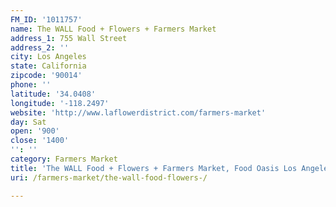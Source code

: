 ```yaml
---
FM_ID: '1011757'
name: The WALL Food + Flowers + Farmers Market
address_1: 755 Wall Street
address_2: ''
city: Los Angeles
state: California
zipcode: '90014'
phone: ''
latitude: '34.0408'
longitude: '-118.2497'
website: 'http://www.laflowerdistrict.com/farmers-market'
day: Sat
open: '900'
close: '1400'
'': ''
category: Farmers Market
title: 'The WALL Food + Flowers + Farmers Market, Food Oasis Los Angeles'
uri: /farmers-market/the-wall-food-flowers-/

---
```

